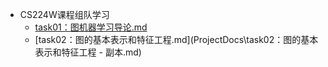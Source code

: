 * CS224W课程组队学习
  * [task01：图机器学习导论.md](ProjectDocs\task01：图机器学习导论.md)
  * [task02：图的基本表示和特征工程.md](ProjectDocs\task02：图的基本表示和特征工程 - 副本.md) 
  

